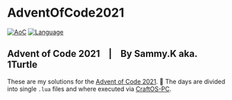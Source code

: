 # AdventOfCode2021

[![AoC](https://img.shields.io/badge/Advent%20of%20Code-2021-8803ec?style=for-the-badge)](https://adventofcode.com/2021)
[![Language](https://img.shields.io/badge/Powered%20by-LUA-FFDA49?style=for-the-badge)](https://en.wikipedia.org/wiki/Lua_(programming_language))

Advent of Code 2021 &nbsp;&nbsp; | &nbsp;&nbsp; By Sammy.K aka. 1Turtle
-

These are my solutions for the [Advent of Code 2021](https://adventofcode.com/2021). 🎄 The days are divided into single ``.lua`` files and where executed via [CraftOS-PC](https://www.craftos-pc.cc/).
